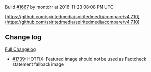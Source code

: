 Build [#1667](https://circleci.com/gh/spiritedmedia/spiritedmedia/1667) by montchr at 2016-11-23 08:08 PM UTC

[https://github.com/spiritedmedia/spiritedmedia/compare/v4.7.10](https://github.com/spiritedmedia/spiritedmedia/compare/v4.7.10)
## Change log
[Full Changelog](https://github.com/spiritedmedia/spiritedmedia/compare/v4.7.9...v4.7.10)

 - [#1739](https://github.com/spiritedmedia/spiritedmedia/pull/1739): HOTFIX: Featured image should not be used as Factcheck statement fallback image
